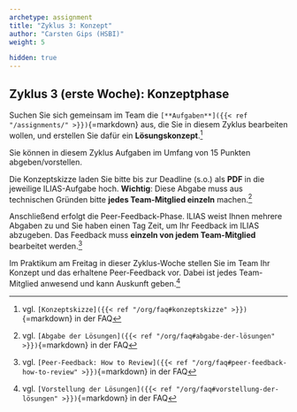 ```yaml
---
archetype: assignment
title: "Zyklus 3: Konzept"
author: "Carsten Gips (HSBI)"
weight: 5

hidden: true
---
```



## Zyklus 3 (erste Woche): Konzeptphase

Suchen Sie sich gemeinsam im Team die `[**Aufgaben**]({{< ref "/assignments/" >}})`{=markdown}
aus, die Sie in diesem Zyklus bearbeiten wollen, und erstellen Sie dafür ein **Lösungskonzept**.[^1]

Sie können in diesem Zyklus Aufgaben im Umfang von 15 Punkten abgeben/vorstellen.

Die Konzeptskizze laden Sie bitte bis zur Deadline (s.o.) als **PDF** in die jeweilige ILIAS-Aufgabe
hoch. **Wichtig**: Diese Abgabe muss aus technischen Gründen bitte **jedes Team-Mitglied einzeln**
machen.[^2]

Anschließend erfolgt die Peer-Feedback-Phase. ILIAS weist Ihnen mehrere Abgaben zu und Sie haben einen
Tag Zeit, um Ihr Feedback im ILIAS abzugeben. Das Feedback muss **einzeln von jedem Team-Mitglied**
bearbeitet werden.[^3]

Im Praktikum am Freitag in dieser Zyklus-Woche stellen Sie im Team Ihr Konzept und das erhaltene
Peer-Feedback vor. Dabei ist jedes Team-Mitglied anwesend und kann Auskunft geben.[^4]


[^1]: vgl. `[Konzeptskizze]({{< ref "/org/faq#konzeptskizze" >}})`{=markdown} in der FAQ
[^2]: vgl. `[Abgabe der Lösungen]({{< ref "/org/faq#abgabe-der-lösungen" >}})`{=markdown} in der FAQ
[^3]: vgl. `[Peer-Feedback: How to Review]({{< ref "/org/faq#peer-feedback-how-to-review" >}})`{=markdown} in der FAQ
[^4]: vgl. `[Vorstellung der Lösungen]({{< ref "/org/faq#vorstellung-der-lösungen" >}})`{=markdown} in der FAQ
